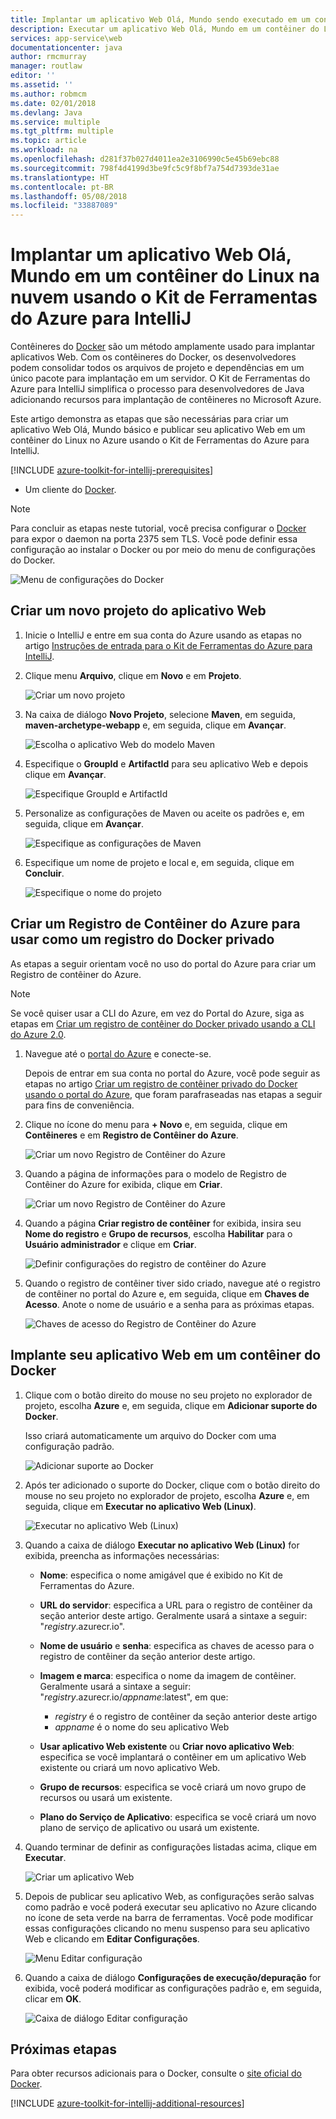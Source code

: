 ```yaml
---
title: Implantar um aplicativo Web Olá, Mundo sendo executado em um contêiner do Linux na nuvem usando o Kit de Ferramentas do Azure para IntelliJ
description: Executar um aplicativo Web Olá, Mundo em um contêiner do Linux e implantá-lo na nuvem usando o Kit de Ferramentas do Azure para IntelliJ.
services: app-service\web
documentationcenter: java
author: rmcmurray
manager: routlaw
editor: ''
ms.assetid: ''
ms.author: robmcm
ms.date: 02/01/2018
ms.devlang: Java
ms.service: multiple
ms.tgt_pltfrm: multiple
ms.topic: article
ms.workload: na
ms.openlocfilehash: d281f37b027d4011ea2e3106990c5e45b69ebc88
ms.sourcegitcommit: 798f4d4199d3be9fc5c9f8bf7a754d7393de31ae
ms.translationtype: HT
ms.contentlocale: pt-BR
ms.lasthandoff: 05/08/2018
ms.locfileid: "33887089"
---
```

# <a name="deploy-a-hello-world-web-app-to-a-linux-container-in-the-cloud-using-the-azure-toolkit-for-intellij"></a>Implantar um aplicativo Web Olá, Mundo em um contêiner do Linux na nuvem usando o Kit de Ferramentas do Azure para IntelliJ

Contêineres do [Docker] são um método amplamente usado para implantar aplicativos Web. Com os contêineres do Docker, os desenvolvedores podem consolidar todos os arquivos de projeto e dependências em um único pacote para implantação em um servidor. O Kit de Ferramentas do Azure para IntelliJ simplifica o processo para desenvolvedores de Java adicionando recursos para implantação de contêineres no Microsoft Azure.

Este artigo demonstra as etapas que são necessárias para criar um aplicativo Web Olá, Mundo básico e publicar seu aplicativo Web em um contêiner do Linux no Azure usando o Kit de Ferramentas do Azure para IntelliJ.

[!INCLUDE [azure-toolkit-for-intellij-prerequisites](../includes/azure-toolkit-for-intellij-prerequisites.md)]
* Um cliente do [Docker].

> [!NOTE]
>
> Para concluir as etapas neste tutorial, você precisa configurar o [Docker] para expor o daemon na porta 2375 sem TLS. Você pode definir essa configuração ao instalar o Docker ou por meio do menu de configurações do Docker.
>
> ![Menu de configurações do Docker][docker-settings-menu]
>

## <a name="create-a-new-web-app-project"></a>Criar um novo projeto do aplicativo Web

1. Inicie o IntelliJ e entre em sua conta do Azure usando as etapas no artigo [Instruções de entrada para o Kit de Ferramentas do Azure para IntelliJ](https://docs.microsoft.com/java/azure/intellij/azure-toolkit-for-intellij-sign-in-instructions).

1. Clique menu **Arquivo**, clique em **Novo** e em **Projeto**.
   
   ![Criar um novo projeto][file-new-project]

1. Na caixa de diálogo **Novo Projeto**, selecione **Maven**, em seguida, **maven-archetype-webapp** e, em seguida, clique em **Avançar**.
   
   ![Escolha o aplicativo Web do modelo Maven][maven-archetype-webapp]
   
1. Especifique o **GroupId** e **ArtifactId** para seu aplicativo Web e depois clique em **Avançar**.
   
   ![Especifique GroupId e ArtifactId][groupid-and-artifactid]

1. Personalize as configurações de Maven ou aceite os padrões e, em seguida, clique em **Avançar**.
   
   ![Especifique as configurações de Maven][maven-options]

1. Especifique um nome de projeto e local e, em seguida, clique em **Concluir**.
   
   ![Especifique o nome do projeto][project-name]

## <a name="create-an-azure-container-registry-to-use-as-a-private-docker-registry"></a>Criar um Registro de Contêiner do Azure para usar como um registro do Docker privado

As etapas a seguir orientam você no uso do portal do Azure para criar um Registro de contêiner do Azure.

> [!NOTE]
>
> Se você quiser usar a CLI do Azure, em vez do Portal do Azure, siga as etapas em [Criar um registro de contêiner do Docker privado usando a CLI do Azure 2.0][Create Docker Registry using Azure CLI].
>

1. Navegue até o [portal do Azure] e conecte-se.

   Depois de entrar em sua conta no portal do Azure, você pode seguir as etapas no artigo [Criar um registro de contêiner privado do Docker usando o portal do Azure], que foram parafraseadas nas etapas a seguir para fins de conveniência.

1. Clique no ícone do menu para **+ Novo** e, em seguida, clique em **Contêineres** e em **Registro de Contêiner do Azure**.
   
   ![Criar um novo Registro de Contêiner do Azure][AR01]

1. Quando a página de informações para o modelo de Registro de Contêiner do Azure for exibida, clique em **Criar**. 

   ![Criar um novo Registro de Contêiner do Azure][AR02]

1. Quando a página **Criar registro de contêiner** for exibida, insira seu **Nome do registro** e **Grupo de recursos**, escolha **Habilitar** para o **Usuário administrador** e clique em **Criar**.

   ![Definir configurações do registro de contêiner do Azure][AR03]

1. Quando o registro de contêiner tiver sido criado, navegue até o registro de contêiner no portal do Azure e, em seguida, clique em **Chaves de Acesso**. Anote o nome de usuário e a senha para as próximas etapas.

   ![Chaves de acesso do Registro de Contêiner do Azure][AR04]

## <a name="deploy-your-web-app-in-a-docker-container"></a>Implante seu aplicativo Web em um contêiner do Docker

1. Clique com o botão direito do mouse no seu projeto no explorador de projeto, escolha **Azure** e, em seguida, clique em **Adicionar suporte do Docker**.

   Isso criará automaticamente um arquivo do Docker com uma configuração padrão.

   ![Adicionar suporte ao Docker][add-docker-support]

1. Após ter adicionado o suporte do Docker, clique com o botão direito do mouse no seu projeto no explorador de projeto, escolha **Azure** e, em seguida, clique em **Executar no aplicativo Web (Linux)**.

   ![Executar no aplicativo Web (Linux)][run-on-web-app-linux]

1. Quando a caixa de diálogo **Executar no aplicativo Web (Linux)** for exibida, preencha as informações necessárias:

   * **Nome**: especifica o nome amigável que é exibido no Kit de Ferramentas do Azure. 

   * **URL do servidor**: especifica a URL para o registro de contêiner da seção anterior deste artigo. Geralmente usará a sintaxe a seguir: "*registry*.azurecr.io". 

   * **Nome de usuário** e **senha**: especifica as chaves de acesso para o registro de contêiner da seção anterior deste artigo. 

   * **Imagem e marca**: especifica o nome da imagem de contêiner. Geralmente usará a sintaxe a seguir: "*registry*.azurecr.io/*appname*:latest", em que: 
      * *registry* é o registro de contêiner da seção anterior deste artigo 
      * *appname* é o nome do seu aplicativo Web 

   * **Usar aplicativo Web existente** ou **Criar novo aplicativo Web**: especifica se você implantará o contêiner em um aplicativo Web existente ou criará um novo aplicativo Web. 

   * **Grupo de recursos**: especifica se você criará um novo grupo de recursos ou usará um existente. 

   * **Plano do Serviço de Aplicativo**: especifica se você criará um novo plano de serviço de aplicativo ou usará um existente. 

1. Quando terminar de definir as configurações listadas acima, clique em **Executar**.

   ![Criar um aplicativo Web][create-web-app]

1. Depois de publicar seu aplicativo Web, as configurações serão salvas como padrão e você poderá executar seu aplicativo no Azure clicando no ícone de seta verde na barra de ferramentas. Você pode modificar essas configurações clicando no menu suspenso para seu aplicativo Web e clicando em **Editar Configurações**.

   ![Menu Editar configuração][edit-configuration-menu]

1. Quando a caixa de diálogo **Configurações de execução/depuração** for exibida, você poderá modificar as configurações padrão e, em seguida, clicar em **OK**.

   ![Caixa de diálogo Editar configuração][edit-configuration-dialog]

## <a name="next-steps"></a>Próximas etapas

Para obter recursos adicionais para o Docker, consulte o [site oficial do Docker][Docker].

[!INCLUDE [azure-toolkit-for-intellij-additional-resources](../includes/azure-toolkit-for-intellij-additional-resources.md)]

<!-- URL List -->

[portal do Azure]: https://portal.azure.com/
[Criar um registro de contêiner privado do Docker usando o portal do Azure]: /azure/container-registry/container-registry-get-started-portal
[Azure for Java Developers]: https://docs.microsoft.com/java/azure/
[Java Tools for Visual Studio Team Services]: https://java.visualstudio.com/
[Create Docker Registry using Azure CLI]: /azure/container-registry/container-registry-get-started-azure-cli

[Docker]: https://www.docker.com/
[Configuring artifacts]: https://www.jetbrains.com/help/idea/2016.1/configuring-artifacts.html

<!-- IMG List -->

[AR01]: media/azure-toolkit-for-intellij-hello-world-web-app-linux/AR01.png
[AR02]: media/azure-toolkit-for-intellij-hello-world-web-app-linux/AR02.png
[AR03]: media/azure-toolkit-for-intellij-hello-world-web-app-linux/AR03.png
[AR04]: media/azure-toolkit-for-intellij-hello-world-web-app-linux/AR04.png

[docker-settings-menu]: media/azure-toolkit-for-intellij-hello-world-web-app-linux/docker-settings-menu.png
[file-new-project]: media/azure-toolkit-for-intellij-hello-world-web-app-linux/file-new-project.png
[maven-archetype-webapp]: media/azure-toolkit-for-intellij-hello-world-web-app-linux/maven-archetype-webapp.png
[groupid-and-artifactid]: media/azure-toolkit-for-intellij-hello-world-web-app-linux/groupid-and-artifactid.png
[maven-options]: media/azure-toolkit-for-intellij-hello-world-web-app-linux/maven-options.png
[project-name]: media/azure-toolkit-for-intellij-hello-world-web-app-linux/project-name.png
[add-docker-support]: media/azure-toolkit-for-intellij-hello-world-web-app-linux/add-docker-support.png
[run-on-web-app-linux]: media/azure-toolkit-for-intellij-hello-world-web-app-linux/run-on-web-app-linux.png
[create-web-app]: media/azure-toolkit-for-intellij-hello-world-web-app-linux/create-web-app.png
[edit-configuration-menu]: media/azure-toolkit-for-intellij-hello-world-web-app-linux/edit-configuration-menu.png
[edit-configuration-dialog]: media/azure-toolkit-for-intellij-hello-world-web-app-linux/edit-configuration-dialog.png
[successfully-deployed]: media/azure-toolkit-for-intellij-hello-world-web-app-linux/successfully-deployed.png
